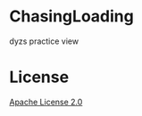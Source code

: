 # ChasingLoading
dyzs practice view
# License
[Apache License 2.0](https://github.com/dyzs/ChasingLoading/blob/master/LICENSE)
